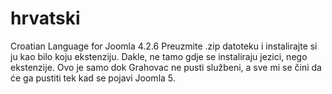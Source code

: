 # hrvatski
Croatian Language for Joomla 4.2.6
Preuzmite .zip datoteku i instalirajte si ju kao bilo koju ekstenziju. Dakle, ne tamo gdje se instaliraju jezici, nego ekstenzije.
Ovo je samo dok Grahovac ne pusti službeni, a sve mi se čini da će ga pustiti tek kad se pojavi Joomla 5.
